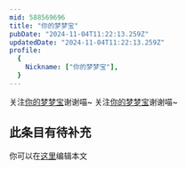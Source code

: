 ```yaml
---
mid: 588569696
title: "你的梦梦宝"
pubDate: "2024-11-04T11:22:13.259Z"
updatedDate: "2024-11-04T11:22:13.259Z"
profile:
  {
    Nickname: ["你的梦梦宝"],
  }
---
```


关注[你的梦梦宝](https://space.bilibili.com/588569696)谢谢喵~ 关注[你的梦梦宝](https://space.bilibili.com/588569696)谢谢喵~

## 此条目有待补充
你可以在[这里](https://github.com/Yuhanawa/VTuber.ICU/edit/master/src/content/v/你的梦梦宝/index.md)编辑本文
